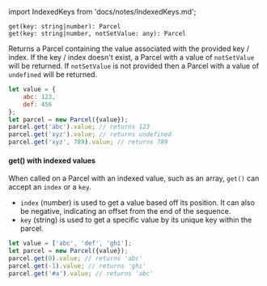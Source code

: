 import IndexedKeys from 'docs/notes/IndexedKeys.md';

```flow
get(key: string|number): Parcel
get(key: string|number, notSetValue: any): Parcel
```

Returns a Parcel containing the value associated with the provided key / index.
If the key / index doesn't exist, a Parcel with a value of `notSetValue` will be returned.
If `notSetValue` is not provided then a Parcel with a value of 
 `undefined` will be returned.
 
```js
let value = {
    abc: 123,
    def: 456
};
let parcel = new Parcel({value});
parcel.get('abc').value; // returns 123
parcel.get('xyz').value; // returns undefined
parcel.get('xyz', 789).value; // returns 789
```

#### get() with indexed values

When called on a Parcel with an indexed value, such as an array, `get()` can accept an `index` or a `key`.
- `index` (number) is used to get a value based off its position. It can also be negative, indicating an offset from the end of the sequence.
- `key` (string) is used to get a specific value by its unique key within the parcel.

<IndexedKeys />

```js
let value = ['abc', 'def', 'ghi'];
let parcel = new Parcel({value});
parcel.get(0).value; // returns 'abc'
parcel.get(-1).value; // returns 'ghi'
parcel.get('#a').value; // returns 'abc'
```
